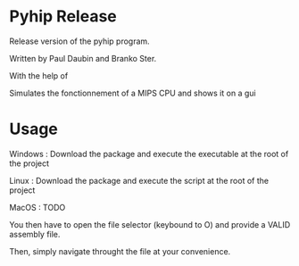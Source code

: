 # Pyhip Release

Release version of the pyhip program.

Written by Paul Daubin and Branko Ster.

With the help of

Simulates the fonctionnement of a MIPS CPU and shows it on a gui

# Usage 

Windows : Download the package and execute the executable at the root of the project

Linux : Download the package and execute the script at the root of the project 

MacOS : TODO

You then have to open the file selector (keybound to O) and provide a VALID assembly file.

Then, simply navigate throught the file at your convenience.
